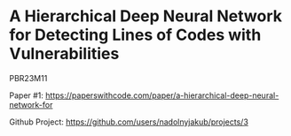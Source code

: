 # A Hierarchical Deep Neural Network for Detecting Lines of Codes with Vulnerabilities
PBR23M11

Paper #1: https://paperswithcode.com/paper/a-hierarchical-deep-neural-network-for

Github Project: https://github.com/users/nadolnyjakub/projects/3
